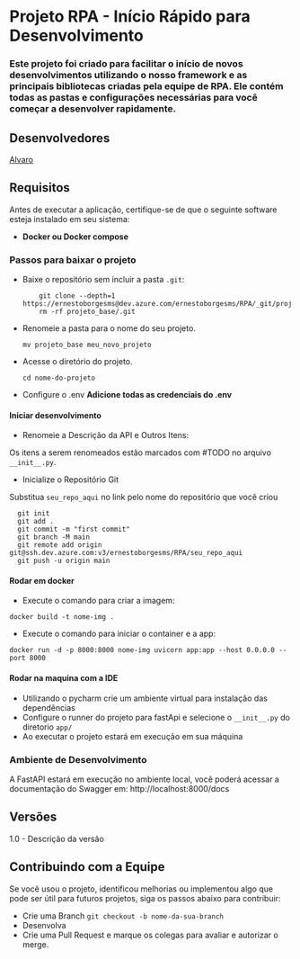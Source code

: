 # Projeto RPA - Início Rápido para Desenvolvimento

### Este projeto foi criado para facilitar o início de novos desenvolvimentos utilizando o nosso framework e as principais bibliotecas criadas pela equipe de RPA. Ele contém todas as pastas e configurações necessárias para você começar a desenvolver rapidamente.

## Desenvolvedores

[Alvaro](https://github.com/alguipires)

## Requisitos

Antes de executar a aplicação, certifique-se de que o seguinte software esteja instalado em seu sistema:

- **Docker ou Docker compose**

### Passos para baixar o projeto
- Baixe o repositório sem incluir a pasta `.git`:
    ````
        git clone --depth=1 https://ernestoborgesms@dev.azure.com/ernestoborgesms/RPA/_git/projeto_base
        rm -rf projeto_base/.git
    ````
- Renomeie a pasta para o nome do seu projeto.

    `mv projeto_base meu_novo_projeto`

- Acesse o diretório do projeto.

    `cd nome-do-projeto`

- Configure o .env **Adicione todas as credenciais do .env**

#### Iniciar desenvolvimento
- Renomeie a Descrição da API e Outros Itens:

Os itens a serem renomeados estão marcados com #TODO no arquivo `__init__.py`.

- Inicialize o Repositório Git

Substitua `seu_repo_aqui` no link pelo nome do repositório que você criou

```
  git init
  git add .
  git commit -m "first commit"
  git branch -M main
  git remote add origin git@ssh.dev.azure.com:v3/ernestoborgesms/RPA/seu_repo_aqui
  git push -u origin main
````

#### Rodar em docker

- Execute o comando para criar a imagem:

`docker build -t nome-img .`

- Execute o comando para iniciar o container e a app:

`docker run -d -p 8000:8000 nome-img uvicorn app:app --host 0.0.0.0 --port 8000`

#### Rodar na maquina com a IDE

- Utilizando o pycharm crie um ambiente virtual para instalação das dependências
- Configure o runner do projeto para fastApi e selecione o `__init__.py` do diretorio `app/`
- Ao executar o projeto estará em execução em sua máquina

### Ambiente de Desenvolvimento

A FastAPI estará em execução no ambiente local, você poderá acessar a documentação do Swagger
em: http://localhost:8000/docs

## Versões

1.0 - Descrição da versão

## Contribuindo com a Equipe

Se você usou o projeto, identificou melhorias ou implementou algo que pode ser útil para futuros projetos, siga os passos abaixo para contribuir:
 - Crie uma Branch `git checkout -b nome-da-sua-branch`
 - Desenvolva
 - Crie uma Pull Request e marque os colegas para avaliar e autorizar o merge.
